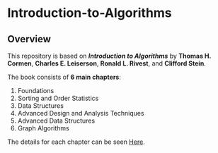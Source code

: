 # Introduction-to-Algorithms

## Overview
This repository is based on **_Introduction to Algorithms_** by **Thomas H. Cormen**, **Charles E. Leiserson**, **Ronald L. Rivest**, and **Clifford Stein**.

The book consists of **6 main chapters**:
1. Foundations
2. Sorting and Order Statistics
3. Data Structures
4. Advanced Design and Analysis Techniques
5. Advanced Data Structures
6. Graph Algorithms

The details for each chapter can be seen [Here](docs/Chapters.md).

<!-- 
However, this repository focuses on the practical implementations of the following two chapters:

Chapter 2: Predicate Logic
- This section leverages Alloy, a tool for modeling and analysis, to implement predicate logic. Alloy's advantages allow us t0 study intricate systems and create instances for examination and study of logical restrictions and properties.

Chapter 3: Verification by Model Checking
- This section utilizes NuSMV, a tool for model checking, particularly in Linear Temporal Logic (LTL). NuSMV is an excellent tool for enabling system behaviors, detecting faults during the design phase, and evaluating finite state systems against temporal logic specifications. -->